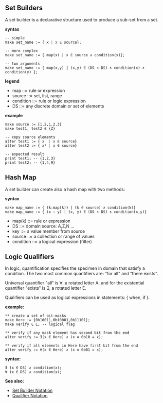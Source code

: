## Set Builders

A set builder is a declarative structure used to produce a sub-set from a set.

**syntax**
```
-- simple
make set_name := { x | x ∈ source};

-- more complex
make set_name := { map(x) | x ∈ source ∧ condition(x)};

-- two arguments
make set_name := { map(x,y) | (x,y) ∈ (DS × DS) ∧ condition(x) ∧ condition(y) };
```

**legend**

* map       ::= rule or expression
* source    ::= set, list, range
* condition ::= rule or logic expression
* DS        ::= any discrete domain or set of elements

**example**
```
make source := [1,2,1,2,3]
make test1, test2 ∈ {Z}

-- copy source elements
alter test1 := { x  | x ∈ source}
alter test2 := { x² | x ∈ source}

-- expected result
print test1; -- {1,2,3}
print test2; -- {1,4,9}
```

## Hash Map

A set builder can create also a hash map with two methods:

**syntax**

```
make map_name := { (k:map(k)) | (k ∈ source) ∧ condition(k)}
make map_name := { (x : y) | (x, y) ∈ (DS × DS) ∧ condition(x,y)}
```

* map(k)    ::= rule or expression
* DS        ::= domain source: A,Z,N ...
* key       ::= a value member from source
* source    ::= a collection or range of values
* condition ::= a logical expression (filter)

## Logic Qualifiers

In logic, quantification specifies the specimen in domain that satisfy a condition. The two most common quantifiers are: "for all" and "there exists". 

Universal quantifier "all" is ∀, a rotated letter A, and for the existential quantifier "exists" is ∃, a rotated letter E. 

Qualifiers can be used as logical expressions in statements: { when, if }.

**example:**
```
** create a set of bit-masks
make Here := {0b10011,0b10001,0b11101};
make verify ∈ L; -- logical flag

** verify if any mask element has second bit from the end
alter verify := ∃(x ∈ Here) ∧ (x ⊕ 0b10 = x);

** verify if all elements in Here have first bit from the end
alter verify := ∀(x ∈ Here) ∧ (x ⊕ 0b01 = x);
```

**syntax:**
```
∃ (x ∈ DS) ∧ condition(x);
∀ (x ∈ DS) ∧ condition(x);
```

**See also:** 

* [Set Builder Notation](https://en.wikipedia.org/wiki/Set-builder_notation)
* [Qualifier Notation](https://en.wikipedia.org/wiki/Quantifier_(logic))

